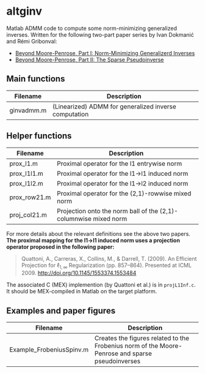 # altginv

Matlab ADMM code to compute some norm-minimizing generalized inverses. Written for the following two-part paper series by Ivan Dokmanić and Rémi Gribonval:

- [Beyond Moore-Penrose, Part I: Norm-Minimizing Generalizerd Inverses](https://arxiv.org/abs/1706.08349)
- [Beyond Moore-Penrose, Part II: The Sparse Pseudoinverse](https://arxiv.org/abs/1706.08701)


## Main functions


| Filename          | Description                                           |
| ----------------- | -------------------                                   |
| ginvadmm.m        | (Linearized) ADMM for generalized inverse computation |

## Helper functions

| Filename          | Description                                                   |
| ----------------- | -------------------                                           |
| prox_l1.m         | Proximal operator for the l1 entrywise norm                   |
| prox_l1l1.m       | Proximal operator for the l1->l1 induced norm                 |
| prox_l1l2.m       | Proximal operator for the l1->l2 induced norm                 |
| prox_row21.m      | Proximal operator for the (2,1)-rowwise mixed norm              |
| proj_col21.m      | Projection onto the norm ball of the (2,1)-columnwise mixed norm |

For more details about the relevant definitions see the above two papers. __The proximal mapping for the l1->l1 induced norm uses a projection operator proposed in the following paper:__

> Quattoni, A., Carreras, X., Collins, M., & Darrell, T. (2009). An Efficient Projection for $\ell_{1,\infty}$ Regularization (pp. 857–864). Presented at ICML 2009. http://doi.org/10.1145/1553374.1553484

The associated C (MEX) implemention (by Quattoni et al.) is in `projL1Inf.c`. It should be MEX-compiled in Matlab on the target platform. 


## Examples and paper figures

| Filename                       | Description                            |
| -----------------              | -------------------                    |
| Example_FrobeniusSpinv.m     | Creates the figures related to the Frobenius norm of the Moore-Penrose and sparse pseudoinverses |
